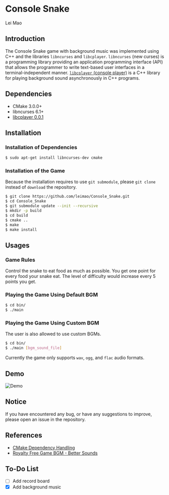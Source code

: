 # Console Snake

Lei Mao

## Introduction

The Console Snake game with background music was implemented using C++ and the libraries `libncurses` and `libcplayer`. `libncurses` (new curses) is a programming library providing an application programming interface (API) that allows the programmer to write text-based user interfaces in a terminal-independent manner. [`libcplayer` (console player)](https://github.com/leimao/Console_Player) is a C++ library for playing background sound asynchronously in C++ programs.

## Dependencies

* CMake 3.0.0+
* libncurses 6.1+
* [libcplayer 0.0.1](https://github.com/leimao/Console_Player)

## Installation

### Installation of Dependencies

```bash
$ sudo apt-get install libncurses-dev cmake
```

### Installation of the Game

Because the installation requires to use `git submodule`, please `git clone` instead of `download` the repository.

```bash
$ git clone https://github.com/leimao/Console_Snake.git
$ cd Console_Snake
$ git submodule update --init --recursive
$ mkdir -p build
$ cd build
$ cmake ..
$ make
$ make install
```

## Usages

### Game Rules

Control the snake to eat food as much as possible. You get one point for every food your snake eat. The level of difficulty would increase every 5 points you get.

### Playing the Game Using Default BGM

```bash
$ cd bin/
$ ./main
```

### Playing the Game Using Custom BGM

The user is also allowed to use custom BGMs.

```bash
$ cd bin/
$ ./main [bgm_sound_file]
```

Currently the game only supports `wav`, `ogg`, and `flac` audio formats.


## Demo

![Demo](https://www.youtube.com/watch?v=6eUeRn3Mdg4)


## Notice

If you have encountered any bug, or have any suggestions to improve, please open an issue in the repository.


## References

* [CMake Dependency Handling](https://foonathan.net/2016/07/cmake-dependency-handling/)
* [Royalty Free Game BGM - Better Sounds](https://opengameart.org/content/better-sounds-nes-version)

## To-Do List

- [ ] Add record board
- [x] Add background music
